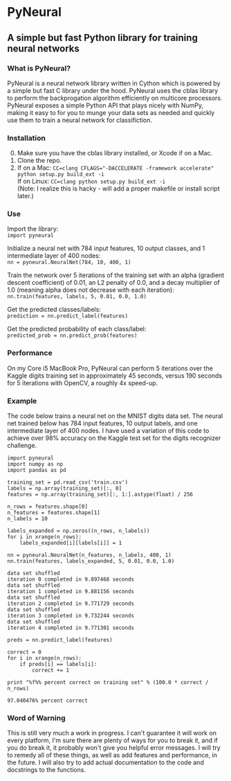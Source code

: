 PyNeural
========

A simple but fast Python library for training neural networks
-------------------------------------------------------------

### What is PyNeural?

PyNeural is a neural network library written in Cython which is powered by a
simple but fast C library under the hood. PyNeural uses the cblas library to
perform the backprogation algorithm efficiently on multicore processors.
PyNeural exposes a simple Python API that plays nicely with NumPy, making it
easy to for you to munge your data sets as needed and quickly use them to train
a neural network for classifiction.

### Installation

0. Make sure you have the cblas library installed, or Xcode if on a Mac.
1. Clone the repo.
2. If on a Mac:
`CC=clang CFLAGS="-DACCELERATE -framework accelerate" python setup.py build_ext -i`  
If on Linux:
`CC=clang python setup.py build_ext -i`  
(Note: I realize this is hacky - will add a proper makefile or install script
later.)

### Use

Import the library:  
`import pyneural`

Initialize a neural net with 784 input features, 10 output classes, and 1
intermediate layer of 400 nodes:  
`nn = pyneural.NeuralNet(784, 10, 400, 1)`

Train the network over 5 iterations of the training set with an alpha (gradient
descent coefficient) of 0.01, an L2 penalty of 0.0, and a decay multiplier of
1.0 (meaning alpha does not decrease with each iteration):  
`nn.train(features, labels, 5, 0.01, 0.0, 1.0)`

Get the predicted classes/labels:  
`prediction = nn.predict_label(features)`

Get the predicted probability of each class/label:  
`predicted_prob = nn.predict_prob(features)`

### Performance

On my Core i5 MacBook Pro, PyNeural can perform 5 iterations over the Kaggle digits training set in approximately 45 seconds, versus 190 seconds for 5 iterations with OpenCV, a roughly 4x speed-up. 

### Example

The code below trains a neural net on the MNIST digits data set.
The neural net trained below has 784 input features, 10 output labels, and one
intermediate layer of 400 nodes. I have used a variation of this code to
achieve over 98% accuracy on the Kaggle test set for the digits recognizer
challenge.


    import pyneural
    import numpy as np
    import pandas as pd

    training_set = pd.read_csv('train.csv')
    labels = np.array(training_set)[:, 0]
    features = np.array(training_set)[:, 1:].astype(float) / 256

    n_rows = features.shape[0]
    n_features = features.shape[1]
    n_labels = 10
    
    labels_expanded = np.zeros((n_rows, n_labels))
    for i in xrange(n_rows):
        labels_expanded[i][labels[i]] = 1

    nn = pyneural.NeuralNet(n_features, n_labels, 400, 1)
    nn.train(features, labels_expanded, 5, 0.01, 0.0, 1.0)

    data set shuffled
    iteration 0 completed in 9.897468 seconds
    data set shuffled
    iteration 1 completed in 9.881156 seconds
    data set shuffled
    iteration 2 completed in 9.771729 seconds
    data set shuffled
    iteration 3 completed in 9.732244 seconds
    data set shuffled
    iteration 4 completed in 9.771301 seconds

    preds = nn.predict_label(features)
    
    correct = 0
    for i in xrange(n_rows):
        if preds[i] == labels[i]:
            correct += 1
            
    print "%f%% percent correct on training set" % (100.0 * correct / n_rows)

    97.040476% percent correct 


### Word of Warning

This is still very much a work in progress. I can't guarantee it will work on
every platform, I'm sure there are plenty of ways for you to break it, and if
you do break it, it probably won't give you helpful error messages. I will try
to remedy all of these things, as well as add features and performance, in the
future. I will also try to add actual documentation to the code and docstrings to
the functions.

